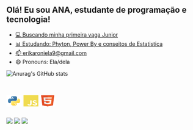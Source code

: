 ## Olá! Eu sou ANA, estudante de programação e tecnologia!
<div align="180cm">
  <a href="https://github.com/EricaRSilva">
</div>

- 💻 Buscando minha primeira vaga Junior
- 📊 Estudando: Phyton, Power By e conseitos de Estatistica
- 📫 erikaroniela9@gmail.com
- 😄 Pronouns: Ela/dela

![Anurag's GitHub stats](https://github-readme-stats.vercel.app/api?username=ericarsilva&show_icons=true&theme=dracula)
  
<div>
 <a href="https://www.instagram.com/erikinha._.silva/ " target="_blank"><img src-"https://img.shields.io/badge/Instagram-E4405F?style=for-the-badge&logo=instagram&logoColor=white" target="_blank"></a>
 <a href="https://www.linkedin.com/in/%C3%A9rica-silva-8a77a722a/" target="_blank"><img src-"https://img.shields.io/badge/LinkedIn-0077B5?style=for-the-badge&logo=linkedin&logoColor=white" target="_blank"></a>
</div>

  <div style="display: inline_block"><br>
  <img align="center" alt="Erica-Python" height="30" width="40" src="https://raw.githubusercontent.com/devicons/devicon/master/icons/python/python-original.svg">
  <img align="center" alt="Erica-Js" height="30" width="40" src="https://raw.githubusercontent.com/devicons/devicon/master/icons/javascript/javascript-plain.svg">
  <img align="center" alt="Erica-HTML" height="30" width="40" src="https://raw.githubusercontent.com/devicons/devicon/master/icons/html5/html5-original.svg">
  
</div>
  
  ##
 
<div> 
  <a href="https://www.linkedin.com/in/%C3%A9rica-silva-8a77a722a/" target="_blank"><img src="https://img.shields.io/badge/-LinkedIn-%230077B5?style=for-the-badge&logo=linkedin&logoColor=white" target="_blank"></a> 
  <a href="https://www.instagram.com/erikinha._.silva/" target="_blank"><img src="https://img.shields.io/badge/-Instagram-%23E4405F?style=for-the-badge&logo=instagram&logoColor=white" target="_blank"></a>
 <a href="https://discord.com/channels/@me" target="_blank"><img src="https://img.shields.io/badge/Discord-7289DA?style=for-the-badge&logo=discord&logoColor=white" target="_blank"></a> 
  
</div>
